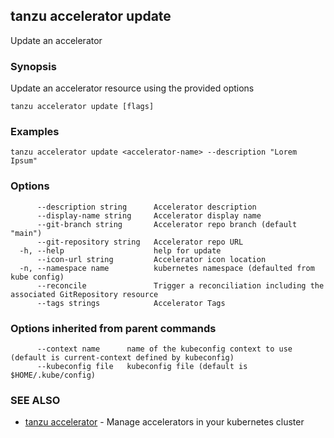 ## tanzu accelerator update

Update an accelerator

### Synopsis

Update an accelerator resource using the provided options

```
tanzu accelerator update [flags]
```

### Examples

```
tanzu accelerator update <accelerator-name> --description "Lorem Ipsum"
```

### Options

```
      --description string      Accelerator description
      --display-name string     Accelerator display name
      --git-branch string       Accelerator repo branch (default "main")
      --git-repository string   Accelerator repo URL
  -h, --help                    help for update
      --icon-url string         Accelerator icon location
  -n, --namespace name          kubernetes namespace (defaulted from kube config)
      --reconcile               Trigger a reconciliation including the associated GitRepository resource
      --tags strings            Accelerator Tags
```

### Options inherited from parent commands

```
      --context name      name of the kubeconfig context to use (default is current-context defined by kubeconfig)
      --kubeconfig file   kubeconfig file (default is $HOME/.kube/config)
```

### SEE ALSO

* [tanzu accelerator](tanzu_accelerator.md)	 - Manage accelerators in your kubernetes cluster

